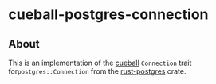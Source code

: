 # cueball-postgres-connection

## About

This is an implementation of the [cueball](https://github.com/joyent/rust-cueball) `Connection` trait for`postgres::Connection` from the [rust-postgres](https://docs.rs/postgres) crate.
